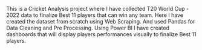 This is a Cricket Analysis project where I have collected T20 World Cup - 2022 data to finalize Best 11 players that can win any team.
Here I have created the dataset from scratch using Web Scraping.
And used Pandas for Data Cleaning and Pre Processing.
Using Power BI I have created dashboards that will display players performances visually to finalize Best 11 players.





